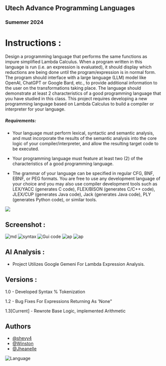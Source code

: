 ## Utech Advance Programming Languages
### Sumemer 2024

# Instructions :

Design a programming language that performs the same functions as impure simplified Lambda Calculus. When a program written in this language is run (i.e. an expression is evaluated), it should display which reductions are being done until the program/expression is in normal form. The program should interface with a large language (LLM) model like OpenAI, ChatGPT or Google Bard, etc., to provide additional information to the user on the transformations taking place. The language should demonstrate at least 2 characteristics of a good programming language that you have studied in this class. This project requires developing a new programming language based on Lambda Calculus to build a compiler or interpreter for your language.

##### Requirements:
- Your language must perform lexical, syntactic and semantic analysis, and must incorporate the results of the semantic analysis into the core logic of your compiler/interpreter, and allow the resulting target code to be executed.

- Your programming language must feature at least two (2) of the characteristics of a
good programming language. 

- The grammar of your language can be specified in regular CFG, BNF, EBNF, or PEG formats. You are free to use any development language of your choice
and you may also use compiler development tools such as LEX/YACC (generates C code), FLEX/BISON (generates C/C++ code), JLEX/CUP (generates Java code), Jack (generates Java code), PLY (generates Python code), or similar tools.


![](https://img.shields.io/badge/Version_Release-1.2-brightgreen)


## Screenshot :

![md](https://github.com/shevy4/APL--Advance-Programming-Languages-/assets/61606455/9e0aeb3a-352d-4534-9dff-c228a357901e)
![syntax](https://github.com/shevy4/APL--Advance-Programming-Languages-/assets/61606455/9b2eb83d-d0df-4ca0-ab21-02e80b675110)
![Gui code](https://github.com/shevy4/APL--Advance-Programming-Languages-/assets/61606455/554b4091-f9f5-4159-831f-8546865aa1ac)
![ap](https://github.com/user-attachments/assets/3e998332-bcf1-4621-b123-3d5a38524b73)
![ap](https://github.com/user-attachments/assets/2ad74bd4-48cc-4a16-87bc-f5e7bd4aa0a1)



## AI Analysis :
- Project Utilizes Google Gemeni For Lambda Expression Analysis.

## Versions :
1.0 - Developed Syntax % Tokenization 

1.2 - Bug Fixes For Expressions Returning As 'None" 

1.3[Current] - Rewrote Base Logic, implemented Arithmetic


## Authors

- [@shevy4](https://github.com/shevy4)
- [@Winston](https://github.com/WinstonMcleod3580)
- [@Jheanelle](https://github.com/JhenJhean)



![Language](https://img.shields.io/badge/Languages-Python-blue)
